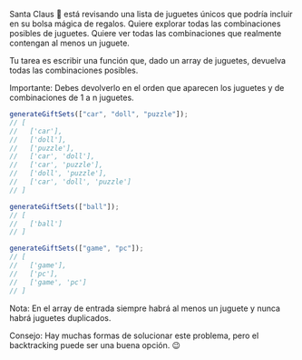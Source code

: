 Santa Claus 🎅 está revisando una lista de juguetes únicos que podría incluir en su bolsa mágica de regalos. Quiere explorar todas las combinaciones posibles de juguetes. Quiere ver todas las combinaciones que realmente contengan al menos un juguete.

Tu tarea es escribir una función que, dado un array de juguetes, devuelva todas las combinaciones posibles.

Importante: Debes devolverlo en el orden que aparecen los juguetes y de combinaciones de 1 a n juguetes.

```ts
generateGiftSets(["car", "doll", "puzzle"]);
// [
//   ['car'],
//   ['doll'],
//   ['puzzle'],
//   ['car', 'doll'],
//   ['car', 'puzzle'],
//   ['doll', 'puzzle'],
//   ['car', 'doll', 'puzzle']
// ]

generateGiftSets(["ball"]);
// [
//   ['ball']
// ]

generateGiftSets(["game", "pc"]);
// [
//   ['game'],
//   ['pc'],
//   ['game', 'pc']
// ]
```

Nota: En el array de entrada siempre habrá al menos un juguete y nunca habrá juguetes duplicados.

Consejo: Hay muchas formas de solucionar este problema, pero el backtracking puede ser una buena opción. 😉

